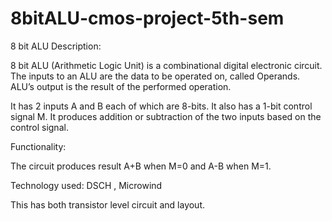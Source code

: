 # 8bitALU-cmos-project-5th-sem
8 bit ALU 
Description:

8 bit ALU (Arithmetic Logic Unit) is a combinational digital electronic circuit. The inputs to an ALU are the data to be operated on, called Operands. ALU’s output is the result of the performed operation.

It has 2 inputs A and B each of which are 8-bits. It also has a 1-bit control signal M. It produces addition or subtraction of the two inputs based on the control signal.

Functionality:

The circuit produces result A+B when M=0 and A-B when M=1.

Technology used:
DSCH , Microwind

This has both transistor level circuit and layout.

